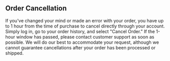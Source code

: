 ## Order Cancellation

If you've changed your mind or made an error with your order, you have up to 1 hour from the time of purchase to cancel directly through your account. Simply log in, go to your order history, and select "Cancel Order." If the 1-hour window has passed, please contact customer support as soon as possible. We will do our best to accommodate your request, although we cannot guarantee cancellations after your order has been processed or shipped.
